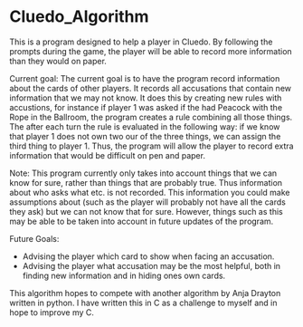 # Cluedo_Algorithm

This is a program designed to help a player in Cluedo. By following the prompts during the game, the player will be able to record more information than they would on paper.

Current goal:
The current goal is to have the program record information about the cards of other players. It records all accusations that contain new information that we may not know. It does this by creating new rules with accustions, for instance if player 1 was asked if the had Peacock with the Rope in the Ballroom, the program creates a rule combining all those things. The after each turn the rule is evaluated in the following way:
if we know that player 1 does not own two our of the three things, we can assign the third thing to player 1.
Thus, the program will allow the player to record extra information that would be difficult on pen and paper.

Note:
This program currently only takes into account things that we can know for sure, rather than things that are probably true. Thus information about who asks what etc. is not recorded. This information you could make assumptions about (such as the player will probably not have all the cards they ask) but we can not know that for sure. However, things such as this may be able to be taken into account in future updates of the program.



Future Goals:
- Advising the player which card to show when facing an accusation.
- Advising the player what accusation may be the most helpful, both in finding new information and in hiding ones own cards.


This algorithm hopes to compete with another algorithm by Anja Drayton written in python. I have written this in C as a challenge to myself and in hope to improve my C.


